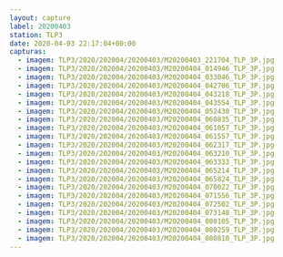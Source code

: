 ```yaml
---
layout: capture
label: 20200403
station: TLP3
date: 2020-04-03 22:17:04+00:00
capturas:
  - imagem: TLP3/2020/202004/20200403/M20200403_221704_TLP_3P.jpg
  - imagem: TLP3/2020/202004/20200403/M20200404_014946_TLP_3P.jpg
  - imagem: TLP3/2020/202004/20200403/M20200404_033046_TLP_3P.jpg
  - imagem: TLP3/2020/202004/20200403/M20200404_042706_TLP_3P.jpg
  - imagem: TLP3/2020/202004/20200403/M20200404_043218_TLP_3P.jpg
  - imagem: TLP3/2020/202004/20200403/M20200404_043554_TLP_3P.jpg
  - imagem: TLP3/2020/202004/20200403/M20200404_052430_TLP_3P.jpg
  - imagem: TLP3/2020/202004/20200403/M20200404_060835_TLP_3P.jpg
  - imagem: TLP3/2020/202004/20200403/M20200404_061057_TLP_3P.jpg
  - imagem: TLP3/2020/202004/20200403/M20200404_061557_TLP_3P.jpg
  - imagem: TLP3/2020/202004/20200403/M20200404_062317_TLP_3P.jpg
  - imagem: TLP3/2020/202004/20200403/M20200404_063210_TLP_3P.jpg
  - imagem: TLP3/2020/202004/20200403/M20200404_063333_TLP_3P.jpg
  - imagem: TLP3/2020/202004/20200403/M20200404_065214_TLP_3P.jpg
  - imagem: TLP3/2020/202004/20200403/M20200404_065824_TLP_3P.jpg
  - imagem: TLP3/2020/202004/20200403/M20200404_070022_TLP_3P.jpg
  - imagem: TLP3/2020/202004/20200403/M20200404_071556_TLP_3P.jpg
  - imagem: TLP3/2020/202004/20200403/M20200404_072502_TLP_3P.jpg
  - imagem: TLP3/2020/202004/20200403/M20200404_073148_TLP_3P.jpg
  - imagem: TLP3/2020/202004/20200403/M20200404_080105_TLP_3P.jpg
  - imagem: TLP3/2020/202004/20200403/M20200404_080259_TLP_3P.jpg
  - imagem: TLP3/2020/202004/20200403/M20200404_080810_TLP_3P.jpg
---
```

